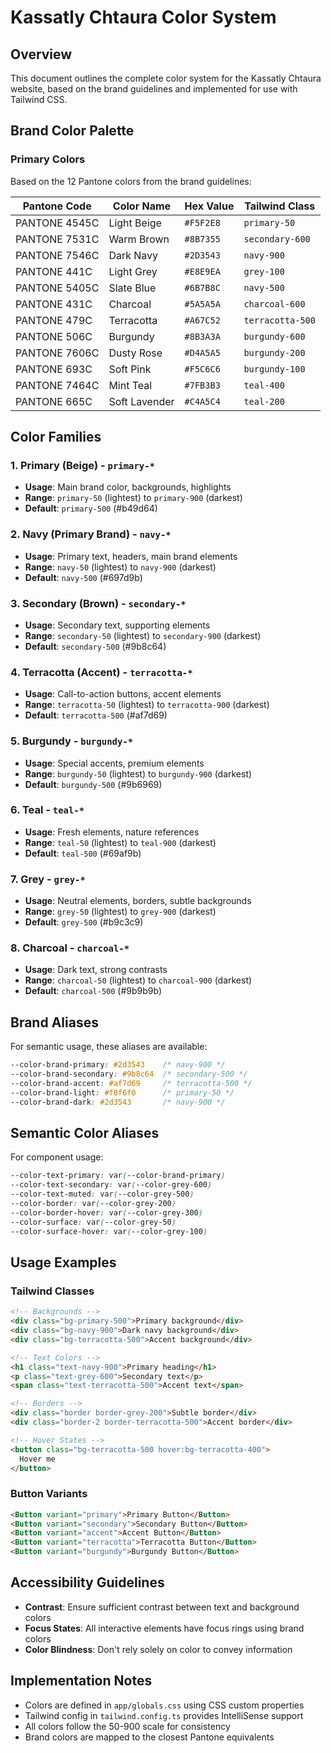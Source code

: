 # Kassatly Chtaura Color System

## Overview
This document outlines the complete color system for the Kassatly Chtaura website, based on the brand guidelines and implemented for use with Tailwind CSS.

## Brand Color Palette

### Primary Colors
Based on the 12 Pantone colors from the brand guidelines:

| Pantone Code | Color Name | Hex Value | Tailwind Class |
|--------------|------------|-----------|----------------|
| PANTONE 4545C | Light Beige | `#F5F2E8` | `primary-50` |
| PANTONE 7531C | Warm Brown | `#8B7355` | `secondary-600` |
| PANTONE 7546C | Dark Navy | `#2D3543` | `navy-900` |
| PANTONE 441C | Light Grey | `#E8E9EA` | `grey-100` |
| PANTONE 5405C | Slate Blue | `#6B7B8C` | `navy-500` |
| PANTONE 431C | Charcoal | `#5A5A5A` | `charcoal-600` |
| PANTONE 479C | Terracotta | `#A67C52` | `terracotta-500` |
| PANTONE 506C | Burgundy | `#8B3A3A` | `burgundy-600` |
| PANTONE 7606C | Dusty Rose | `#D4A5A5` | `burgundy-200` |
| PANTONE 693C | Soft Pink | `#F5C6C6` | `burgundy-100` |
| PANTONE 7464C | Mint Teal | `#7FB3B3` | `teal-400` |
| PANTONE 665C | Soft Lavender | `#C4A5C4` | `teal-200` |

## Color Families

### 1. Primary (Beige) - `primary-*`
- **Usage**: Main brand color, backgrounds, highlights
- **Range**: `primary-50` (lightest) to `primary-900` (darkest)
- **Default**: `primary-500` (#b49d64)

### 2. Navy (Primary Brand) - `navy-*`
- **Usage**: Primary text, headers, main brand elements
- **Range**: `navy-50` (lightest) to `navy-900` (darkest)
- **Default**: `navy-500` (#697d9b)

### 3. Secondary (Brown) - `secondary-*`
- **Usage**: Secondary text, supporting elements
- **Range**: `secondary-50` (lightest) to `secondary-900` (darkest)
- **Default**: `secondary-500` (#9b8c64)

### 4. Terracotta (Accent) - `terracotta-*`
- **Usage**: Call-to-action buttons, accent elements
- **Range**: `terracotta-50` (lightest) to `terracotta-900` (darkest)
- **Default**: `terracotta-500` (#af7d69)

### 5. Burgundy - `burgundy-*`
- **Usage**: Special accents, premium elements
- **Range**: `burgundy-50` (lightest) to `burgundy-900` (darkest)
- **Default**: `burgundy-500` (#9b6969)

### 6. Teal - `teal-*`
- **Usage**: Fresh elements, nature references
- **Range**: `teal-50` (lightest) to `teal-900` (darkest)
- **Default**: `teal-500` (#69af9b)

### 7. Grey - `grey-*`
- **Usage**: Neutral elements, borders, subtle backgrounds
- **Range**: `grey-50` (lightest) to `grey-900` (darkest)
- **Default**: `grey-500` (#b9c3c9)

### 8. Charcoal - `charcoal-*`
- **Usage**: Dark text, strong contrasts
- **Range**: `charcoal-50` (lightest) to `charcoal-900` (darkest)
- **Default**: `charcoal-500` (#9b9b9b)

## Brand Aliases

For semantic usage, these aliases are available:

```css
--color-brand-primary: #2d3543    /* navy-900 */
--color-brand-secondary: #9b8c64  /* secondary-500 */
--color-brand-accent: #af7d69     /* terracotta-500 */
--color-brand-light: #f8f6f0      /* primary-50 */
--color-brand-dark: #2d3543       /* navy-900 */
```

## Semantic Color Aliases

For component usage:

```css
--color-text-primary: var(--color-brand-primary)
--color-text-secondary: var(--color-grey-600)
--color-text-muted: var(--color-grey-500)
--color-border: var(--color-grey-200)
--color-border-hover: var(--color-grey-300)
--color-surface: var(--color-grey-50)
--color-surface-hover: var(--color-grey-100)
```

## Usage Examples

### Tailwind Classes
```html
<!-- Backgrounds -->
<div class="bg-primary-500">Primary background</div>
<div class="bg-navy-900">Dark navy background</div>
<div class="bg-terracotta-500">Accent background</div>

<!-- Text Colors -->
<h1 class="text-navy-900">Primary heading</h1>
<p class="text-grey-600">Secondary text</p>
<span class="text-terracotta-500">Accent text</span>

<!-- Borders -->
<div class="border border-grey-200">Subtle border</div>
<div class="border-2 border-terracotta-500">Accent border</div>

<!-- Hover States -->
<button class="bg-terracotta-500 hover:bg-terracotta-400">
  Hover me
</button>
```

### Button Variants
```html
<Button variant="primary">Primary Button</Button>
<Button variant="secondary">Secondary Button</Button>
<Button variant="accent">Accent Button</Button>
<Button variant="terracotta">Terracotta Button</Button>
<Button variant="burgundy">Burgundy Button</Button>
```

## Accessibility Guidelines

- **Contrast**: Ensure sufficient contrast between text and background colors
- **Focus States**: All interactive elements have focus rings using brand colors
- **Color Blindness**: Don't rely solely on color to convey information

## Implementation Notes

- Colors are defined in `app/globals.css` using CSS custom properties
- Tailwind config in `tailwind.config.ts` provides IntelliSense support
- All colors follow the 50-900 scale for consistency
- Brand colors are mapped to the closest Pantone equivalents



